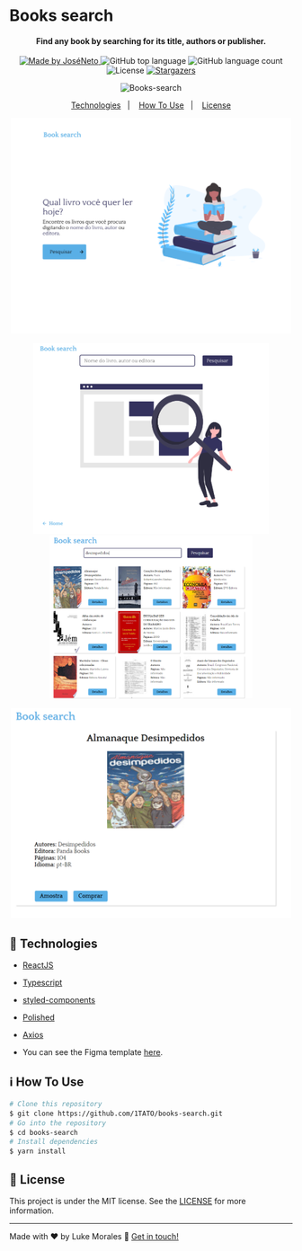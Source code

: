 # Books search

<h4 align="center">
  Find any book by searching for its title, authors or publisher.
</h4>

<p align="center">
  <a href="https://www.linkedin.com/in/jose-neto-255862180//">
    <img alt="Made by JoséNeto" src="https://img.shields.io/badge/made%20by-JoséNeto-%2304D361">
  </a>
  
  <img alt="GitHub top language" src="https://img.shields.io/github/languages/top/1TATO/books-search.svg">
  
  <img alt="GitHub language count" src="https://img.shields.io/github/languages/count/1TATO/books-search.svg">
  
  <img alt="License" src="https://img.shields.io/badge/license-MIT-brightgreen">
   <a href="https://github.com/1TATO/books-search/stargazers">
    <img alt="Stargazers" src="https://img.shields.io/github/stars/1TATO/books-search?style=social">
  </a>
</p>

<p align="center">
  <img src="https://media0.giphy.com/media/fSN73UUckwUw9Q3Qo3/giphy.gif" alt="Books-search" />
</p>

<p align="center">
  <a href="#rocket-technologies">Technologies</a>&nbsp;&nbsp;&nbsp;|&nbsp;&nbsp;&nbsp;
  <a href="#information_source-how-to-use">How To Use</a>&nbsp;&nbsp;&nbsp;|&nbsp;&nbsp;&nbsp;
  <a href="#memo-license">License</a>
</p>

<p align="center">
  <img alt="Dashboard" title="#Dashboard" src="https://github.com/1TATO/books-search/blob/master/github/dashboard.png" width="500px" />
</p>
  
<p align="center">
  <img alt="Search" title="#Search" src="https://github.com/1TATO/books-search/blob/master/github/search.png" width="420px" />
  <img alt="SearchResult" title="#SearchResult" src="https://github.com/1TATO/books-search/blob/master/github/search1.png" width="360px" />
</p>

<p align="center">
  <img alt="BookDetails" title="#BookDetails" src="https://github.com/1TATO/books-search/blob/master/github/detalhes.png" width="500px" />
</p>

## :rocket: Technologies

-  [ReactJS](https://reactjs.org/)
-  [Typescript](https://www.typescriptlang.org)
-  [styled-components](https://www.styled-components.com/)
-  [Polished](https://github.com/styled-components/polished)
-  [Axios](https://github.com/axios/axios)

-   You can see the Figma template [here](https://www.figma.com/file/Ah0NNh0YPU9PrmjkYFsxip/Book-search?node-id=0%3A1).

## :information_source: How To Use
```bash
# Clone this repository
$ git clone https://github.com/1TATO/books-search.git
# Go into the repository
$ cd books-search
# Install dependencies
$ yarn install
```

## :memo: License
This project is under the MIT license. See the [LICENSE](https://github.com/1TATO/books-search/blob/master/LICENSE) for more information.

---
Made with ♥ by Luke Morales :wave: [Get in touch!](https://www.linkedin.com/in/jose-netopr/)
